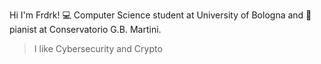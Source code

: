 Hi I'm Frdrk! 💻 Computer Science student at University of Bologna and 🎹 pianist at Conservatorio G.B. Martini.
> I like Cybersecurity and Crypto
